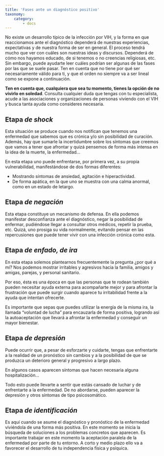 ```yaml
---
title: 'Fases ante un diagnóstico positivo'
taxonomy:
    category:
        - docs
---
```


No existe un desarrollo típico de la infección por VIH, y la forma en que reaccionamos ante el diagnóstico dependerá de nuestras experiencias, expectativas y de nuestra forma de ser en general. El proceso tendrá mucho que ver con cuáles son nuestras ideas y discursos. Dependerá de cómo nos hayamos educado, de si tenemos o no creencias religiosas, etc. Sin embargo, puede ayudarte leer cuáles podrían ser algunas de las fases por las que se suele pasar. Ten en cuenta que no tiene por qué ser necesariamente válido para ti, y que el orden no siempre va a ser lineal como se expone a continuación.

**Ten en cuenta que, cualquiera que sea tu momento, tienes la opción de no vivirlo en soledad**. Consulta cualquier duda que tengas con tu especialista, acude a las asociaciones y organizaciones de personas viviendo con el VIH y busca tanta ayuda como consideres necesaria.

## Etapa _de shock_

Esta situación se produce cuando nos notifican que tenemos una enfermedad que sabemos que es crónica y/o sin posibilidad de curación. Además, hay que sumarle la incertidumbre sobre los síntomas que creemos que vamos a tener que afrontar y quizá pensemos de forma más intensa en la idea de la muerte, la enfermedad...

En esta etapa uno puede enfrentarse, por primera vez, a su propia vulnerabilidad, manifestándose de dos formas diferentes:

- Mostrando síntomas de ansiedad, agitación e hiperactividad.
- De forma apática, en la que uno se muestra con una calma anormal, como en un estado de letargo.

## Etapa _de negación_

Esta etapa constituye un mecanismo de defensa. En ella podemos manifestar desconfianza ante el diagnóstico, negar la posibilidad de enfermar, pudiéndose llegar a consultar otros médicos, repetir la prueba, etc. Quizá, uno prosiga su vida normalmente, evitando pensar en las repercusiones que puede tener vivir con una infección crónica como esta.

## Etapa _de enfado, de ira_

En esta etapa solemos plantearnos frecuentemente la pregunta ¿por qué a mí? Nos podemos mostrar irritables y agresivos hacia la familia, amigos y amigas, parejas, y personal sanitario.

Por eso, ésta es una época en que las personas que te rodean también pueden necesitar ayuda externa para acompañarte mejor y para afrontar la frustración que puede surgir cuando aparece tu irritabilidad frente a la ayuda que intentan ofrecerte.

Es importante que sepas que puedes utilizar la energía de la misma ira, la llamada “voluntad de lucha” para encauzarla de forma positiva, logrando así la autoaceptación que llevará a afrontar la enfermedad y conseguir un mayor bienestar.

## Etapa _de depresión_

Puede ocurrir que, a pesar de esforzarte y cuidarte, tengas que enfrentarte a la realidad de un pronóstico sin cambios y a la posibilidad de que se produzca un deterioro general y progresivo a largo plazo.

En algunos casos aparecen síntomas que hacen necesaria alguna hospitalización...

Todo esto puede llevarte a sentir que estás cansado de luchar y de enfrentarte a la enfermedad. De no abordarse, pueden aparecer la depresión y otros síntomas de tipo psicosomático.

## Etapa _de identificación_

Es aquí cuando se asume el diagnóstico y pronóstico de la enfermedad viviéndola de una forma más positiva. En este momento se inicia la búsqueda de soluciones a los problemas concretos que aparecen. Es importante trabajar en este momento la aceptación paralela de la enfermedad por parte de tu entorno. A corto y medio plazo ello va a favorecer el desarrollo de tu independencia física y psíquica.